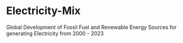 # Electricity-Mix
Global Development of Fossil Fuel and Renewable Energy Sources for generating Electricity from 2000 - 2023
